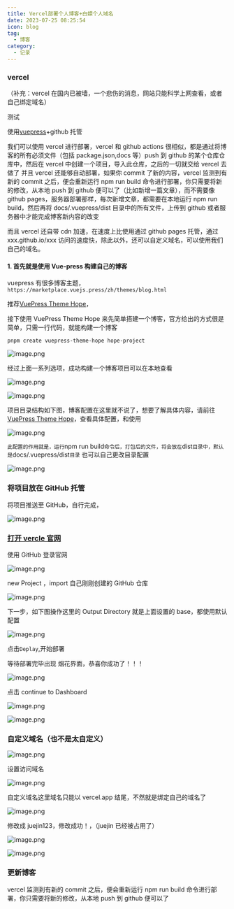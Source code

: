 ```yaml
---
title: Vercel部署个人博客+白嫖个人域名
date: 2023-07-25 08:25:54
icon: blog
tag:
  - 博客
category:
  - 记录
---
```


### vercel

（补充：vercel 在国内已被墙，一个悲伤的消息，网站只能科学上网查看，或者自己绑定域名）

测试

使用[vuepress](https://so.csdn.net/so/search?q=vuepress&spm=1001.2101.3001.7020)+github 托管

我们可以使用 vercel 进行部署，vercel 和 github actions 很相似，都是通过将博客的所有必须文件（包括 package.json,docs 等）push 到 github 的某个仓库仓库中，然后在 vercel 中创建一个项目，导入此仓库，之后的一切就交给 vercel 去做了
并且 vercel 还能够自动部署，如果你 commit 了新的内容，vercel 监测到有新的 commit 之后，便会重新运行 npm run build 命令进行部署，你只需要将新的修改，从本地 push 到 github 便可以了（比如新增一篇文章），而不需要像 github pages，服务器部署那样，每次新增文章，都需要在本地运行 npm run build，然后再将 docs/.vuepress/dist 目录中的所有文件，上传到 github 或者服务器中才能完成博客新内容的改变

而且 vercel 还自带 cdn 加速，在速度上比使用通过 github pages 托管，通过 xxx.github.io/xxx 访问的速度快，除此以外，还可以自定义域名，可以使用我们自己的域名。

#### 1. 首先就是使用 Vue-press 构建自己的博客

vuepress 有很多博客主题，`https://marketplace.vuejs.press/zh/themes/blog.html`

推荐[VuePress Theme Hope](https://theme-hope.vuejs.press/zh/cookbook/)，

接下使用 VuePress Theme Hope 来先简单搭建一个博客，官方给出的方式很是简单，只需一行代码，就能构建一个博客

`pnpm create vuepress-theme-hope hope-project`

![image.png](https://lmy-1311156074.cos.ap-nanjing.myqcloud.com/test/144fd909327249fabcb46f1d3b35ce15~tplv-k3u1fbpfcp-zoom-in-crop-mark:1512:0:0:0.awebp)

经过上面一系列选项，成功构建一个博客项目可以在本地查看

![image.png](https://lmy-1311156074.cos.ap-nanjing.myqcloud.com/test/50da5c15086c459baa6d04d3e3fb32e5~tplv-k3u1fbpfcp-zoom-in-crop-mark:1512:0:0:0.awebp)

![image.png](https://lmy-1311156074.cos.ap-nanjing.myqcloud.com/test/86b4aa0ed52c484095744a89cbbd6903~tplv-k3u1fbpfcp-zoom-in-crop-mark:1512:0:0:0.awebp)

项目目录结构如下图，博客配置在这里就不说了，想要了解具体内容，请前往[VuePress Theme Hope](https://theme-hope.vuejs.press/zh/cookbook/)，查看具体配置，和使用

![image.png](https://lmy-1311156074.cos.ap-nanjing.myqcloud.com/test/301d2028602a4fa3ba5f3b1185da2fda~tplv-k3u1fbpfcp-zoom-in-crop-mark:1512:0:0:0.awebp)

`此配置的作用就是，运行`npm run build`命令后，打包后的文件，将会放在`dist`目录中，默认是`docs/.vuepress/dist`目录` 也可以自己更改目录配置

![image.png](https://lmy-1311156074.cos.ap-nanjing.myqcloud.com/test/5cc2eba9115144ea8f5815f33697545e~tplv-k3u1fbpfcp-zoom-in-crop-mark:1512:0:0:0.awebp)

### 将项目放在 GitHub 托管

将项目推送至 GitHub，自行完成，

![image.png](https://p3-juejin.byteimg.com/tos-cn-i-k3u1fbpfcp/e4772a14210f4cd2b5cf53e044fd1516~tplv-k3u1fbpfcp-watermark.image?)

### [打开 vercle 官网](https://vercel.com/)

使用 GitHub 登录官网

![image.png](https://lmy-1311156074.cos.ap-nanjing.myqcloud.com/test/5ef967566b6b4602957a12e1b315bf8a~tplv-k3u1fbpfcp-zoom-in-crop-mark:1512:0:0:0.awebp)

new Project ，import 自己刚刚创建的 GitHub 仓库

![image.png](https://lmy-1311156074.cos.ap-nanjing.myqcloud.com/test/ef0fcdc7b0ff4a89bbfb05e7bfa69506~tplv-k3u1fbpfcp-zoom-in-crop-mark:1512:0:0:0.awebp)

下一步，如下图操作这里的 Output Directory 就是上面设置的 base，都使用默认配置

![image.png](https://lmy-1311156074.cos.ap-nanjing.myqcloud.com/test/385f8c79d5574830b23311bbbe8098de~tplv-k3u1fbpfcp-zoom-in-crop-mark:1512:0:0:0.awebp)

点击`Deplay`,开始部署

等待部署完毕出现 烟花界面，恭喜你成功了！！！

![image.png](https://lmy-1311156074.cos.ap-nanjing.myqcloud.com/test/72a83f3380844615a753956a2b52395c~tplv-k3u1fbpfcp-zoom-in-crop-mark:1512:0:0:0.awebp)

点击 continue to Dashboard

![image.png](https://lmy-1311156074.cos.ap-nanjing.myqcloud.com/test/cfe8a529692b4e7785cc382d2e12557c~tplv-k3u1fbpfcp-zoom-in-crop-mark:1512:0:0:0.awebp)

![image.png](https://lmy-1311156074.cos.ap-nanjing.myqcloud.com/test/c2de157d6c7e46ed89a86e2ce0cd054b~tplv-k3u1fbpfcp-zoom-in-crop-mark:1512:0:0:0.awebp)

### 自定义域名（也不是太自定义）

![image.png](https://lmy-1311156074.cos.ap-nanjing.myqcloud.com/test/d1d4ab2f89214ee0a6754a4a0c6caa9f~tplv-k3u1fbpfcp-zoom-in-crop-mark:1512:0:0:0.awebp)

设置访问域名

![image.png](https://lmy-1311156074.cos.ap-nanjing.myqcloud.com/test/9283ee286ef74a32af0c4d22282afcfe~tplv-k3u1fbpfcp-zoom-in-crop-mark:1512:0:0:0.awebp)

自定义域名这里域名只能以 vercel.app 结尾，不然就是绑定自己的域名了

![image.png](https://lmy-1311156074.cos.ap-nanjing.myqcloud.com/test/d2a2108987914628893d2b902caa6b47~tplv-k3u1fbpfcp-zoom-in-crop-mark:1512:0:0:0.awebp)

修改成 juejin123，修改成功！，（juejin 已经被占用了）

![image.png](https://lmy-1311156074.cos.ap-nanjing.myqcloud.com/test/f17fd69bf5764689a0d24c741221fbb5~tplv-k3u1fbpfcp-zoom-in-crop-mark:1512:0:0:0.awebp)

![image.png](https://lmy-1311156074.cos.ap-nanjing.myqcloud.com/test/8bd7fbbefe724bf79c51d3effecfe720~tplv-k3u1fbpfcp-zoom-in-crop-mark:1512:0:0:0.awebp)

### 更新博客

vercel 监测到有新的 commit 之后，便会重新运行 npm run build 命令进行部署，你只需要将新的修改，从本地 push 到 github 便可以了
